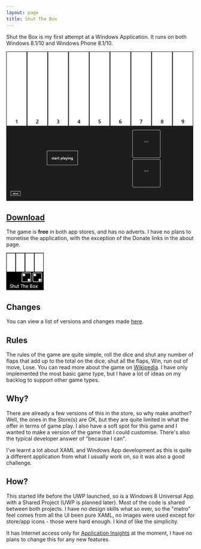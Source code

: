 ```yaml
---
layout: page
title: Shut The Box
---
```


Shut the Box is my first attempt at a Windows Application. It runs on both Windows 8.1/10 and Windows Phone 8.1/10.

![Screenshot][3]

## [Download][4]

The game is **free** in both app stores, and has no adverts. I have no plans to monetise the application,
with the exception of the Donate links in the about page.

[![Download Here][2]][4]

## Changes

You can view a list of versions and changes made [here][6].

## Rules

The rules of the game are quite simple, roll the dice and shut any number of flaps that add up to the
total on the dice, shut all the flaps, Win, run out of move, Lose. You can read more about the game on
[Wikipedia][1]. I have only implemented the most basic game type, but I have a lot of ideas on my backlog
to support other game types.

## Why?

There are already a few versions of this in the store, so why make another? Well, the ones in the Store(s) are OK,
but they are quite limited in what the offer in terms of game play.
I also have a soft spot for this game and I wanted to make a version of the
game that I could customise. There's also the typical developer answer of "because I can".

I've learnt a lot about XAML and Windows App development as this is quite a different application from what
I usually work on, so it was also a good challenge.

## How?

This started life before the UWP launched, so is a Windows 8 Universal App with a Shared Project (UWP is planned later).
Most of the code is shared between both projects. I have no design skills what so ever, so the "metro" feel comes from
all the UI been pure XAML, no images were used except for store/app icons - those were hard enough. I kind of like the simplicity.

It has Internet access only for [Application Insights][5] at the moment, I have no plans to change this for any new features.

 [1]:https://en.wikipedia.org/wiki/Shut_the_Box
 [2]:store-icon.png
 [3]:screenshot.png
 [4]:https://www.microsoft.com/en-us/store/apps/shut-the-box/9nblggh690qb
 [5]:https://azure.microsoft.com/en-gb/services/application-insights/
 [6]:changes
 
